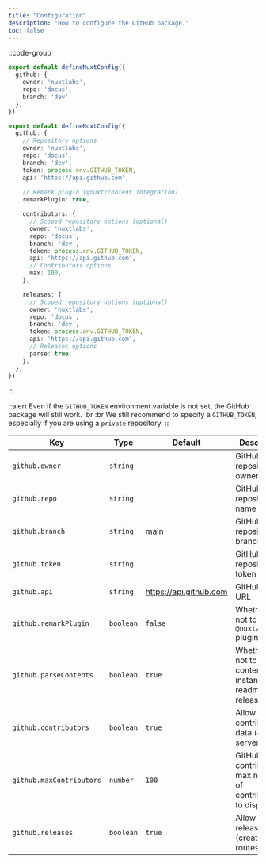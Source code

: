 ```yaml
---
title: "Configuration"
description: "How to configure the GitHub package."
toc: false
---
```


::code-group

```ts [Minimal config]
export default defineNuxtConfig({
  github: {
    owner: 'nuxtlabs',
    repo: 'docus',
    branch: 'dev'
  },
})
```

```ts [Complete config]
export default defineNuxtConfig({
  github: {
    // Repository options
    owner: 'nuxtlabs',
    repo: 'docus',
    branch: 'dev',
    token: process.env.GITHUB_TOKEN,
    api: 'https://api.github.com',
    
    // Remark plugin (@nuxt/content integration)
    remarkPlugin: true,

    contributors: {
      // Scoped repository options (optional)
      owner: 'nuxtlabs',
      repo: 'docus',
      branch: 'dev',
      token: process.env.GITHUB_TOKEN,
      api: 'https://api.github.com',
      // Contributors options
      max: 100,
    },

    releases: {
      // Scoped repository options (optional)
      owner: 'nuxtlabs',
      repo: 'docus',
      branch: 'dev',
      token: process.env.GITHUB_TOKEN,
      api: 'https://api.github.com',
      // Releases options
      parse: true,
    },
  },
})
```

::

::alert
Even if the `GITHUB_TOKEN` environment variable is not set, the GitHub package will still work.
:br :br
We still recommend to specify a `GITHUB_TOKEN`, especially if you are using a `private` repository.
::

| **Key**                      | **Type**  | **Default**            | **Description**                                                    |
| ---------------------------- | --------- | ---------------------- | ---------------------------------------------------------          |
| `github.owner`               | `string`  |                        | GitHub repository owner                                            |
| `github.repo`                | `string`  |                        | GitHub repository name                                             |
| `github.branch`              | `string`  | main                   | GitHub repository branch                                           |
| `github.token`               | `string`  |                        | GitHub repository token                                            |
| `github.api`                 | `string`  | https://api.github.com | GitHub API URL                                                     |
| `github.remarkPlugin`        | `boolean` | `false`                | Whether or not to use the `@nuxt/content` plugin                   |
| `github.parseContents `      | `boolean` | `true`                 | Whether or not to parse content (for instance readme or releases)  |
| `github.contributors`        | `boolean` | `true`                 | Allow fetch of contributors data (create server routes)            |
| `github.maxContributors`     | `number`  | `100`                  | GitHub contributors max number of contributors to display          |                 
| `github.releases`            | `boolean` | `true`                 | Allow fetch of releases data (create server routes)                |
